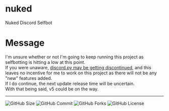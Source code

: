 # nuked
Nuked Discord Selfbot

# Message
I'm unsure whether or not I'm going to keep running this project as selfbotting is hitting a low at this point.   
If you were unaware, [discord.py may be getting discontinued](https://gist.github.com/Rapptz/4a2f62751b9600a31a0d3c78100287f1), and this leaves no incentive for me to work on this project as there will not be any "new" features added.   
If I do continue, the next update release time will be uncertain.   
With that being said, v5 could be on the way.

---

![GitHub Size](https://img.shields.io/github/repo-size/coital/nuked?style=flat-square)
![GitHub Commit](https://img.shields.io/github/last-commit/coital/nuked?style=flat-square)
![GitHub Forks](https://img.shields.io/github/forks/coital/nuked?style=flat-square)
![GitHub License](https://img.shields.io/github/license/coital/nuked?style=flat-square)
